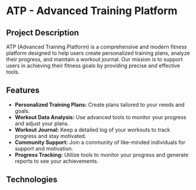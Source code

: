 # ATP - Advanced Training Platform

## Project Description

ATP (Advanced Training Platform) is a comprehensive and modern fitness platform designed to help users create personalized training plans, analyze their progress, and maintain a workout journal. Our mission is to support users in achieving their fitness goals by providing precise and effective tools.

## Features

- **Personalized Training Plans:** Create plans tailored to your needs and goals.
- **Workout Data Analysis:** Use advanced tools to monitor your progress and adjust your plans.
- **Workout Journal:** Keep a detailed log of your workouts to track progress and stay motivated.
- **Community Support:** Join a community of like-minded individuals for support and motivation.
- **Progress Tracking:** Utilize tools to monitor your progress and generate reports to see your achievements.

## Technologies
